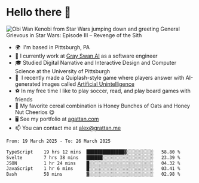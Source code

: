 <!--
**GameDog9988/GameDog9988** is a ✨ _special_ ✨ repository because its `README.md` (this file) appears on your GitHub profile.

Here are some ideas to get you started:

- 🔭 I’m currently working on ...
- 🌱 I’m currently learning ...
- 👯 I’m looking to collaborate on ...
- 🤔 I’m looking for help with ...
- 💬 Ask me about ...
- 📫 How to reach me: ...
- 😄 Pronouns: ...
- ⚡ Fun fact: ...
-->



Hello there 👋
==================================

![Obi Wan Kenobi from Star Wars jumping down and greeting General Grievous in Star Wars: Episode III – Revenge of the Sith](https://github.com/agrattan0820/agrattan0820/assets/51346343/689e56eb-29be-46a5-a079-28ea727b5f7e)


- 🌍  I'm based in Pittsburgh, PA
- 🦢  I currently work at [Gray Swan AI](https://www.grayswan.ai) as a software engineer
- 🎓  Studied Digital Narrative and Interactive Design and Computer Science at the University of Pittsburgh
- 👾  I recently made a Quiplash-style game where players answer with AI-generated images called [Artificial Unintelligence](https://github.com/agrattan0820/artificial-unintelligence)
- ⚽  In my free time I like to play soccer, read, and play board games with friends
- 🥣  My favorite cereal combination is Honey Bunches of Oats and Honey Nut Cheerios 😋
- 🖥️  See my portfolio at [agattan.com](http://agrattan.com/)
- 📫  You can contact me at [alex@grattan.me](mailto:alex@grattan.me)

<!--START_SECTION:waka-->

```txt
From: 19 March 2025 - To: 26 March 2025

TypeScript    19 hrs 12 mins  ██████████████▓░░░░░░░░░░   58.80 %
Svelte        7 hrs 38 mins   ██████░░░░░░░░░░░░░░░░░░░   23.39 %
JSON          1 hr 24 mins    █░░░░░░░░░░░░░░░░░░░░░░░░   04.32 %
JavaScript    1 hr 6 mins     █░░░░░░░░░░░░░░░░░░░░░░░░   03.41 %
Bash          58 mins         ▓░░░░░░░░░░░░░░░░░░░░░░░░   02.98 %
```

<!--END_SECTION:waka-->
